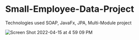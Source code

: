 # Small-Employee-Data-Project

Technologies used 
SOAP, JavaFx, JPA, Multi-Module project

![Screen Shot 2022-04-15 at 4 59 09 PM](https://user-images.githubusercontent.com/45319166/163586891-739c8ba0-d3ab-46de-b7d9-e1b52ee19a0c.png)

